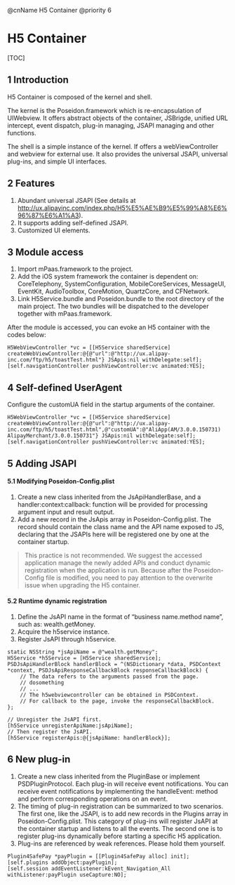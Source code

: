 @cnName H5 Container
@priority 6

# H5 Container

[TOC]

## 1 Introduction

H5 Container is composed of the kernel and shell. 

The kernel is the Poseidon.framework which is re-encapsulation of UIWebview. It offers abstract objects of the container, JSBrigde, unified URL intercept, event dispatch, plug-in managing, JSAPI managing and other functions. 

The shell is a simple instance of the kernel. If offers a webViewController and webview for external use. It also provides the universal JSAPI, universal plug-ins, and simple UI interfaces. 

## 2 Features

1. Abundant universal JSAPI (See details at http://ux.alipayinc.com/index.php/H5%E5%AE%B9%E5%99%A8%E6%96%87%E6%A1%A3).   
2. It supports adding self-defined JSAPI. 
3. Customized UI elements. 

## 3 Module access

1. Import mPaas.framework to the project. 
2. Add the iOS system framework the container is dependent on:   CoreTelephony, SystemConfiguration, MobileCoreServices, MessageUI, EventKit, AudioToolbox, CoreMotion, QuartzCore, and CFNetwork.
3. Link H5Service.bundle and Poseidon.bundle to the root directory of the main project. The two bundles will be dispatched to the developer together with mPaas.framework. 

After the module is accessed, you can evoke an H5 container with the codes below: 
```
H5WebViewController *vc = [[H5Service sharedService] createWebViewController:@{@"url":@"http://ux.alipay-inc.com/ftp/h5/toastTest.html"} JSApis:nil withDelegate:self];
[self.navigationController pushViewController:vc animated:YES]; 
```

## 4 Self-defined UserAgent

Configure the customUA field in the startup arguments of the container. 
```
H5WebViewController *vc = [[H5Service sharedService] createWebViewController:@{@"url":@"http://ux.alipay-inc.com/ftp/h5/toastTest.html",@"customUA":@"AliApp(AM/3.0.0.150731) AlipayMerchant/3.0.0.150731"} JSApis:nil withDelegate:self];
[self.navigationController pushViewController:vc animated:YES];
```

## 5 Adding JSAPI

#### 5.1 Modifying Poseidon-Config.plist

1. Create a new class inherited from the  JsApiHandlerBase, and a handler:context:callback: function will be provided for processing argument input and result output. 
2. Add a new record in the JsApis array in Poseidon-Config.plist. The record should contain the class name and the API name exposed to JS, declaring that the JSAPIs here will be registered one by one at the container startup. 

> This practice is not recommended. We suggest the accessed application manage the newly added APIs and conduct dynamic registration when the application is run.  Because after the Poseidon-Config file is modified, you need to pay attention to the overwrite issue when upgrading the H5 container. 

#### 5.2 Runtime dynamic registration

1. Define the JsAPI name in the format of “business name.method name”, such as:   wealth.getMoney. 
2. Acquire the h5service instance. 
3. Register JsAPI through h5service. 

```
static NSString *jsApiName = @"wealth.getMoney";
H5Service *h5Service = [H5Service sharedService];
PSDJsApiHandlerBlock handlerBlock = ^(NSDictionary *data, PSDContext *context, PSDJsApiResponseCallbackBlock responseCallbackBlock) {
    // The data refers to the arguments passed from the page. 
    // dosomething
    // ...
    // The h5webviewcontroller can be obtained in PSDContext.
    // For callback to the page, invoke the responseCallbackBlock. 
};

// Unregister the JsAPI first. 
[h5Service unregisterApiName:jsApiName];
// Then register the JsAPI. 
[h5Service registerApis:@{jsApiName: handlerBlock}];
```
	
## 6 New plug-in

1. Create a new class inherited from the PluginBase or implement PSDPluginProtocol.  Each plug-in will receive event notifications. You can receive event notifications by implementing the handleEvent: method and perform corresponding operations on an event. 
2. The timing of plug-in registration can be summarized to two scenarios.  The first one, like the JSAPI, is to add new records in the Plugins array in Poseidon-Config.plist. This category of plug-ins will register JsAPI at the container startup and listens to all the events. The second one is to register plug-ins dynamically before starting a specific H5 application. 
3. Plug-ins are referenced by weak references. Please hold them yourself. 

```
Plugin4SafePay *payPlugin = [[Plugin4SafePay alloc] init];
[self.plugins addObject:payPlugin];
[self.session addEventListener:kEvent_Navigation_All withListener:payPlugin useCapture:NO];
```
